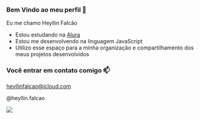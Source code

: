 ### Bem Vindo ao meu perfil 🖤

Eu me chamo Heyllin Falcão 

- Estou estudando na [Alura](https://www.alura.com.br)
- Estou me desenvolvendo na linguagem JavaScript
- Utilizo esse espaço para a minha organização e compartilhamento dos meus projetos desenvolvidos

### Você entrar em contato comigo 📫

heyllinfalcao@icloud.com

@heyllin.falcao

![](https://media.tenor.com/LmXIe6Vyc2kAAAAi/shoyo-hinata.gif)
